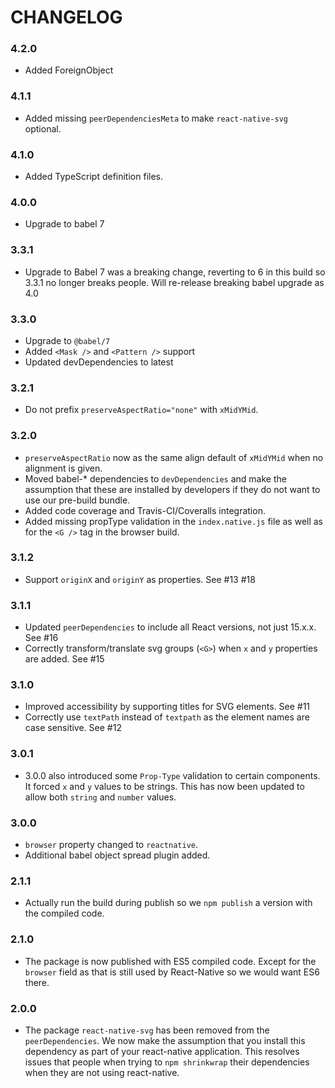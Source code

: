 # CHANGELOG

### 4.2.0

- Added ForeignObject

### 4.1.1

- Added missing `peerDependenciesMeta` to make `react-native-svg` optional.

### 4.1.0

- Added TypeScript definition files.

### 4.0.0

- Upgrade to babel 7

### 3.3.1

- Upgrade to Babel 7 was a breaking change, reverting to 6 in this build so
  3.3.1 no longer breaks people. Will re-release breaking babel upgrade as 4.0

### 3.3.0

- Upgrade to `@babel/7`
- Added `<Mask />` and `<Pattern />` support
- Updated devDependencies to latest

### 3.2.1

- Do not prefix `preserveAspectRatio="none"` with `xMidYMid`.

### 3.2.0

- `preserveAspectRatio` now as the same align default of `xMidYMid` when no
  alignment is given.
- Moved babel-* dependencies to `devDependencies` and make the assumption
  that these are installed by developers if they do not want to use our
  pre-build bundle.
- Added code coverage and Travis-CI/Coveralls integration.
- Added missing propType validation in the `index.native.js` file as
  well as for the `<G />` tag in the browser build.

### 3.1.2

- Support `originX` and `originY` as properties. See #13 #18

### 3.1.1

- Updated `peerDependencies` to include all React versions, not just 15.x.x.
  See #16
- Correctly transform/translate svg groups (`<G>`) when `x` and `y` properties
  are added. See #15

### 3.1.0

- Improved accessibility by supporting titles for SVG elements. See #11
- Correctly use `textPath` instead of `textpath` as the element names are case
  sensitive. See #12

### 3.0.1

- 3.0.0 also introduced some `Prop-Type` validation to certain components. It
  forced `x` and `y` values to be strings. This has now been updated to allow
  both `string` and `number` values.

### 3.0.0

- `browser` property changed to `reactnative`.
- Additional babel object spread plugin added.

### 2.1.1

- Actually run the build during publish so we `npm publish` a version with the
  compiled code.

### 2.1.0

- The package is now published with ES5 compiled code. Except for the `browser`
  field as that is still used by React-Native so we would want ES6 there.

### 2.0.0

- The package `react-native-svg` has been removed from the `peerDependencies`.
  We now make the assumption that you install this dependency as part of your
  react-native application. This resolves issues that people when trying to `npm
  shrinkwrap` their dependencies when they are not using react-native.

